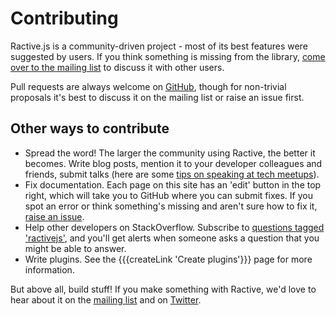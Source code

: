 # Contributing


Ractive.js is a community-driven project - most of its best features were suggested by users. If you think something is missing from the library, [come over to the mailing list](http://groups.google.com/forum/#!forum/ractive-js) to discuss it with other users.

Pull requests are always welcome on [GitHub](https://github.com/ractivejs/ractive), though for non-trivial proposals it's best to discuss it on the mailing list or raise an issue first.


## Other ways to contribute

* Spread the word! The larger the community using Ractive, the better it becomes. Write blog posts, mention it to your developer colleagues and friends, submit talks (here are some [tips on speaking at tech meetups](http://speaking.io/)).
* Fix documentation. Each page on this site has an 'edit' button in the top right, which will take you to GitHub where you can submit fixes. If you spot an error or think something's missing and aren't sure how to fix it, [raise an issue](https://github.com/ractivejs/docs.ractivejs.org/issues).
* Help other developers on StackOverflow. Subscribe to [questions tagged 'ractivejs'](http://stackoverflow.com/questions/tagged/ractivejs), and you'll get alerts when someone asks a question that you might be able to answer.
* Write plugins. See the {{{createLink 'Create plugins'}}} page for more information.

But above all, build stuff! If you make something with Ractive, we'd love to hear about it on the [mailing list](http://groups.google.com/forum/#!forum/ractive-js) and on [Twitter](http://twitter.com/RactiveJS).
